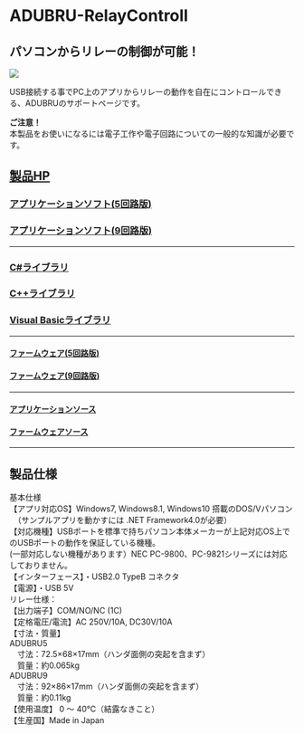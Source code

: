 # ADUBRU-RelayControll

## パソコンからリレーの制御が可能！

![](https://bit-trade-one.co.jp/wp/wp-content/uploads/2019/08/3b41b291e659768dc80db779f12b911e.jpg)  

USB接続する事でPC上のアプリからリレーの動作を自在にコントロールできる、ADUBRUのサポートページです。  
  
**ご注意！**  
本製品をお使いになるには電子工作や電子回路についての一般的な知識が必要です。  

## [製品HP](https://bit-trade-one.co.jp/adubru/) 

### [アプリケーションソフト(5回路版)](https://github.com/bit-trade-one/ADUBRU-RelayControll/raw/master/PC-Tool/USB_Relay_Controll_CT_5Relay.exe)  

### [アプリケーションソフト(9回路版)](https://github.com/bit-trade-one/ADUBRU-RelayControll/raw/master/PC-Tool/USB_Relay_Controll_CT_9Relay.exe)  

---

### [C#ライブラリ](https://github.com/bit-trade-one/ADUBRU-RelayControll/tree/master/Library-Cs)

### [C++ライブラリ](https://github.com/bit-trade-one/ADUBRU-RelayControll/tree/master/Library-Cpp)

### [Visual Basicライブラリ]()

---


#### [ファームウェア(5回路版)](https://github.com/bit-trade-one/ADUBRU-RelayControll/raw/master/Firmware/FW_Relay5_v100_full.zip)

#### [ファームウェア(9回路版)](https://github.com/bit-trade-one/ADUBRU-RelayControll/raw/master/Firmware/FW_Relay9_v100_full.zip)


---

#### [アプリケーションソース](https://github.com/bit-trade-one/ADUBRU-RelayControll/raw/master/PC-Tool/USB_Relay_Controll_CT_Relay_source.zip)  

#### [ファームウェアソース](https://github.com/bit-trade-one/ADUBRU-RelayControll/raw/master/Firmware/FW_Relay_v100_full_source.zip)


---


## 製品仕様

基本仕様  
【アプリ対応OS】Windows7, Windows8.1, Windows10 搭載のDOS/Vパソコン  
　（サンプルアプリを動かすには .NET Framework4.0が必要）  
【対応機種】USBポートを標準で持ちパソコン本体メーカーが上記対応OS上でのUSBポートの動作を保証している機種。  
(一部対応しない機種があります）NEC PC-9800、PC-9821シリーズには対応しておりません。  
【インターフェース】・USB2.0 TypeB コネクタ  
【電源】・USB 5V  
リレー仕様：  
【出力端子】COM/NO/NC (1C)  
【定格電圧/電流】AC 250V/10A, DC30V/10A  
【寸法・質量】  
ADUBRU5  
　寸法：72.5×68×17mm（ハンダ面側の突起を含まず）  
　質量：約0.065kg  
ADUBRU9  
　寸法：92×86×17mm（ハンダ面側の突起を含まず）  
　質量：約0.11kg  
【使用温度】 0 ～ 40℃（結露なきこと）  
【生産国】Made in Japan  
